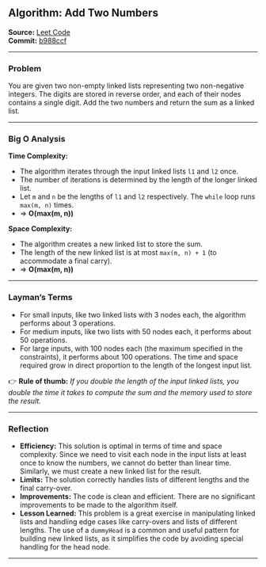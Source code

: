 ## Algorithm: Add Two Numbers

**Source:** [Leet Code](https://leetcode.com/problems/add-two-numbers/)  
**Commit:** [b988ccf](https://github.com/josimar-silva/kaizen/commit/b988ccf91ada66aab51fb7aa93fbd9957b677aa9)

---

### Problem
You are given two non-empty linked lists representing two non-negative integers. The digits are stored in reverse order, and each of their nodes contains a single digit. Add the two numbers and return the sum as a linked list.

---

### Big O Analysis

**Time Complexity:**  
- The algorithm iterates through the input linked lists `l1` and `l2` once.
- The number of iterations is determined by the length of the longer linked list.
- Let `m` and `n` be the lengths of `l1` and `l2` respectively. The `while` loop runs `max(m, n)` times.
- ⇒ **O(max(m, n))**

**Space Complexity:**  
- The algorithm creates a new linked list to store the sum.
- The length of the new linked list is at most `max(m, n) + 1` (to accommodate a final carry).
- ⇒ **O(max(m, n))**

---

### Layman’s Terms

- For small inputs, like two linked lists with 3 nodes each, the algorithm performs about 3 operations.
- For medium inputs, like two lists with 50 nodes each, it performs about 50 operations.
- For large inputs, with 100 nodes each (the maximum specified in the constraints), it performs about 100 operations. The time and space required grow in direct proportion to the length of the longest input list.

👉 **Rule of thumb:** *If you double the length of the input linked lists, you double the time it takes to compute the sum and the memory used to store the result.*

---

### Reflection

- **Efficiency:** This solution is optimal in terms of time and space complexity. Since we need to visit each node in the input lists at least once to know the numbers, we cannot do better than linear time. Similarly, we must create a new linked list for the result.
- **Limits:** The solution correctly handles lists of different lengths and the final carry-over.
- **Improvements:** The code is clean and efficient. There are no significant improvements to be made to the algorithm itself.
- **Lesson Learned:** This problem is a great exercise in manipulating linked lists and handling edge cases like carry-overs and lists of different lengths. The use of a `dummyHead` is a common and useful pattern for building new linked lists, as it simplifies the code by avoiding special handling for the head node.

---
